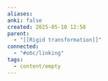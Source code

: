```yaml
---
aliases: 
anki: false
created: 2025-05-10 12:58
parent:
  - "[[Rigid transformation]]"
connected:
  - "#обс/linking"
tags:
  - content/empty
---
```


